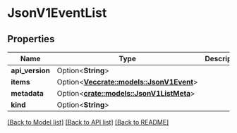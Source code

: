 # JsonV1EventList

## Properties

Name | Type | Description | Notes
------------ | ------------- | ------------- | -------------
**api_version** | Option<**String**> |  | [optional]
**items** | Option<[**Vec<crate::models::JsonV1Event>**](json_V1Event.md)> |  | [optional]
**metadata** | Option<[**crate::models::JsonV1ListMeta**](json_V1ListMeta.md)> |  | [optional]
**kind** | Option<**String**> |  | [optional]

[[Back to Model list]](../README.md#documentation-for-models) [[Back to API list]](../README.md#documentation-for-api-endpoints) [[Back to README]](../README.md)


